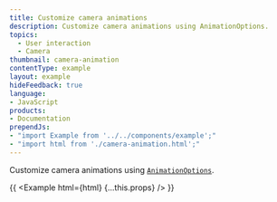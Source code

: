 ```yaml
---
title: Customize camera animations
description: Customize camera animations using AnimationOptions.
topics:
  - User interaction
  - Camera
thumbnail: camera-animation
contentType: example
layout: example
hideFeedback: true
language:
- JavaScript
products:
- Documentation
prependJs:
- "import Example from '../../components/example';"
- "import html from './camera-animation.html';"
---
```


Customize camera animations using [`AnimationOptions`](https://docs.goong.io/docs/javascript/properties/#animationoptions).

{{ <Example html={html} {...this.props} /> }}
